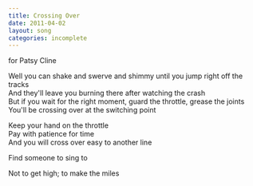 ```yaml
---
title: Crossing Over
date: 2011-04-02
layout: song
categories: incomplete
---
```

<div class="notes">for Patsy Cline</div>

Well you can shake and swerve and shimmy until you jump right off the tracks  
And they'll leave you burning there after watching the crash  
But if you wait for the right moment, guard the throttle, grease the joints  
You'll be crossing over at the switching point

<div class="chorus">
  Keep your hand on the throttle<br/>
  Pay with patience for time<br/>
  And you will cross over easy to another line
</div>

Find someone to sing to

Not to get high; to make the miles
